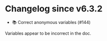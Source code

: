 # Changelog since v6.3.2
- 📚 Correct anonymous variables (#144)

Variables appear to be incorrect in the doc. 
